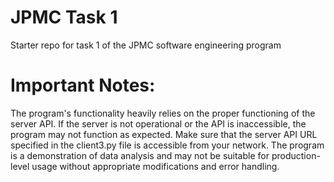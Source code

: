 # JPMC Task 1
Starter repo for task 1 of the JPMC software engineering program
# Important Notes:
The program's functionality heavily relies on the proper functioning of the server API. If the server is not operational or the API is inaccessible, the program may not function as expected.
Make sure that the server API URL specified in the client3.py file is accessible from your network.
The program is a demonstration of data analysis and may not be suitable for production-level usage without appropriate modifications and error handling.
